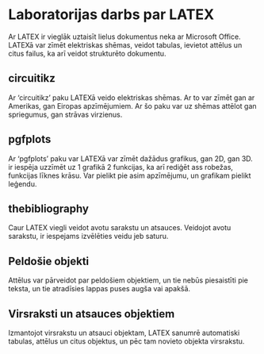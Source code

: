 # Laboratorijas darbs par LATEX
Ar LATEX ir vieglāk uztaisīt lielus dokumentus neka ar Microsoft Office. LATEXā var zīmēt elektriskas shēmas, veidot tabulas, ievietot attēlus un citus failus, ka arī veidot strukturēto dokumentu.
## circuitikz
Ar ‘circuitikz’ paku LATEXā veido elektriskas shēmas. Ar to var zīmēt gan ar Amerikas, gan Eiropas apzīmējumiem. Ar šo paku var uz shēmas attēlot gan spriegumus, gan strāvas virzienus.
## pgfplots
Ar ‘pgfplots’ paku var LATEXā var zīmēt dažādus grafikus, gan 2D, gan 3D. ir iespēja uzzīmēt uz 1 grafikā 2 funkcijas, ka arī rediģēt ass robežas, funkcijas līknes krāsu. Var pielikt pie asim apzīmējumu, un grafikam pielikt leģendu.
## thebibliography
Caur LATEX viegli veidot avotu sarakstu un atsauces. Veidojot avotu sarakstu, ir iespejams izvēlēties veidu jeb saturu.
## Peldošie objekti
Attēlus var pārveidot par peldošiem objektiem, un tie nebūs piesaistīti pie teksta, un tie atradīsies lappas puses augša vai apakšā.
## Virsraksti un atsauces objektiem
Izmantojot virsrakstu un atsauci objektam, LATEX sanumrē automatiski tabulas, attēlus un citus objektus, un pēc tam novieto objekta virsrakstu.
